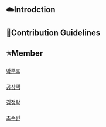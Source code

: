 ## ☁️Introdction

## 🌈Contribution Guidelines

## ⭐Member 

[박준후](https://github.com/ppeper)
###
[공상택](https://github.com/qwqeqrqwqeqr)
###
[김정락](https://github.com/jlal1226)
###
[조수빈](https://github.com/Sxbxn)

